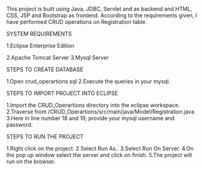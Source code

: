 This project is built using Java, JDBC, Servlet and as backend and HTML, CSS, JSP and Bootstrap as frontend. According to the requirements given, I have performed CRUD operations on Registration table.

SYSTEM REQUIREMENTS

1.Eclipse Enterprise Edition

2.Apache Tomcat Server
3.Mysql Server

STEPS TO CREATE DATABASE 

1.Open crud_operartions.sql
2.Execute the queries in your mysql.

STEPS TO IMPORT PROJECT INTO ECLIPSE

1.Import the CRUD_Operartions directory into the eclipse workspace.
2.Traverse from /CRUD_Operartions/src/main/java/Model/Registration.java
3.Here in line number 18 and 19, provide your mysql username and password.

STEPS TO RUN THE PROJECT

1.Right click on the project.
2.Select Run As..
3.Select Run On Server.
4.On the pop up window select the server and click on finish.
5.The project will run on the browser.
